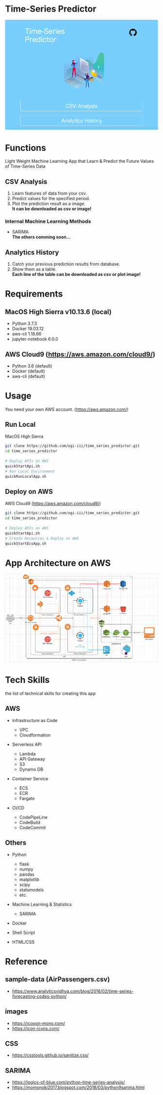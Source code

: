# Time-Series Predictor
![Time-Series Predictor Index Page](./readme_imgs/top_screen.png)

# Functions
LIght Weight Machine Learning App that Learn & Predict the Future Values of Time-Series Data

## CSV Analysis
1. Learn features of data from your csv.  
2. Predict values for the specified period.  
3. Plot the prediction result as a image.  
**It can be downloaded as csv or image!**

### Internal Machine Learning Methods
- SARIMA  
**The others comming soon...**

## Analytics History
1. Catch your previous prediction results from database.  
2. Show them as a table.  
**Each line of the table can be downloaded as csv or plot image!**

# Requirements
## MacOS High Sierra v10.13.6 (local)
- Python 3.7.3
- Docker 19.03.12
- aws-cli 1.18.66
- jupyter-notebook 6.0.0

## AWS Cloud9 (https://aws.amazon.com/cloud9/)
- Python 3.6 (default)
- Docker (default)
- aws-cli (default)

# Usage
You need your own AWS account. (https://aws.amazon.com/)

## Run Local
MacOS High Sierra  

```bash
git clone https://github.com/ogi-iii/time_series_predictor.git
cd time_series_predictor

# Deploy APIs on AWS
quickStartApi.sh
# Run Local Environment
quickRunLocalApp.sh
```

## Deploy on AWS
AWS Cloud9 (https://aws.amazon.com/cloud9/)  

```bash
git clone https://github.com/ogi-iii/time_series_predictor.git
cd time_series_predictor

# Deploy APIs on AWS
quickStartApi.sh
# Create Resources & Deploy on AWS
quickStartEcsApp.sh
```

# App Architecture on AWS
![AWS Architecture](./readme_imgs/aws_architecture.png)

# Tech Skills
the list of technical skills for creating this app

## AWS  
- Infrastructure as Code  
  - VPC
  - Cloudformation  
  
- Serverless API  
  - Lambda  
  - API Gateway  
  - S3  
  - Dynamo DB  
  
- Container Service  
  - ECS  
  - ECR  
  - Fargate  
  
- CI/CD
  - CodePipeLine  
  - CodeBuild  
  - CodeCommit  

## Others
- Python   
  - flask
  - numpy
  - pandas
  - matplotlib
  - scipy
  - statsmodels  
  - etc.
  
- Machine Learning & Statistics   
  - SARIMA
  
- Docker

- Shell Script

- HTML/CSS

# Reference
## sample-data (AirPassengers.csv)
- https://www.analyticsvidhya.com/blog/2016/02/time-series-forecasting-codes-python/

## images
- https://icooon-mono.com/
- https://icon-icons.com/

## CSS
- https://csstools.github.io/sanitize.css/

## SARIMA
- https://logics-of-blue.com/python-time-series-analysis/
- https://momonoki2017.blogspot.com/2018/03/python9sarima.html
